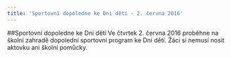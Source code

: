 ```yaml
---
title: 'Sportovní dopoledne ke Dni dětí - 2. června 2016'
---
```


##Sportovní dopoledne ke Dni dětí
Ve čtvrtek 2. června 2016 proběhne na školní zahradě dopolední sportovní program ke Dni dětí. Žáci si nemusí nosit aktovku ani školní pomůcky. 